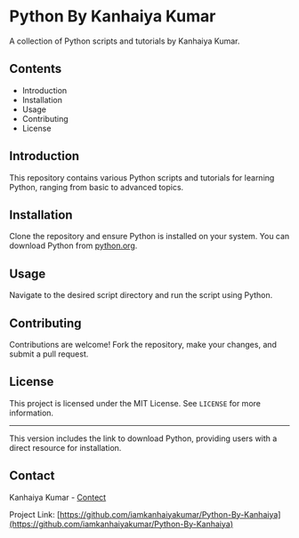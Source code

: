 # Python By Kanhaiya Kumar

A collection of Python scripts and tutorials by Kanhaiya Kumar.

## Contents

- Introduction
- Installation
- Usage
- Contributing
- License

## Introduction

This repository contains various Python scripts and tutorials for learning Python, ranging from basic to advanced topics.

## Installation

Clone the repository and ensure Python is installed on your system. You can download Python from [python.org](https://www.python.org/downloads/).

## Usage

Navigate to the desired script directory and run the script using Python.

## Contributing

Contributions are welcome! Fork the repository, make your changes, and submit a pull request.

## License

This project is licensed under the MIT License. See `LICENSE` for more information.

---

This version includes the link to download Python, providing users with a direct resource for installation.

## Contact

Kanhaiya Kumar - [Contect](https://www.linkedin.com/in/kanhaiyakumar01)

Project Link: [https://github.com/iamkanhaiyakumar/Python-By-Kanhaiya](https://github.com/iamkanhaiyakumar/Python-By-Kanhaiya)
